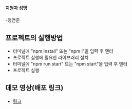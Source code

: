 #### 지원자 성명
-정연준

## 프로젝트의 실행방법

- 터미널에 "npm install" 또는 "npm i"을 입력 후 엔터
- 프로젝트 실행에 필요한 라이브러리 설치
- 터미널에 "npm run start" 또는 "npm start"을 입력 후 엔터
- 프로젝트 실행


## 데모 영상(배포 링크)
- [링크](https://drive.google.com/file/d/125C8j7hTRPXJvgs7yhniXSz62VNW9iY_/view?usp=sharing)
